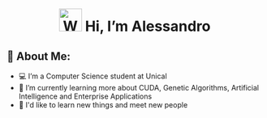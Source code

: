 <h1 align="center"> <img src="https://raw.githubusercontent.com/nixin72/nixin72/master/wave.gif" 
         alt="Waving hand animated gif"
         height="45"
         width="45"/> Hi, I’m Alessandro</h1>

## 💫 About Me:
- 💻 I’m a Computer Science student at Unical
- 🌱 I’m currently learning more about CUDA, Genetic Algorithms, Artificial Intelligence and Enterprise Applications
- 📒 I'd like to learn new things and meet new people
